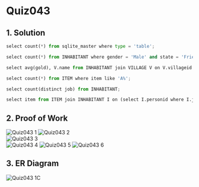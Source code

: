 # Quiz043

## 1. Solution
```.py
select count(*) from sqlite_master where type = 'table';

select count(*) from INHABITANT where gender = 'Male' and state = 'Friendly';

select avg(gold), V.name from INHABITANT join VILLAGE V on V.villageid = INHABITANT.villageid group by V.name;

select count(*) from ITEM where item like 'A%';

select count(distinct job) from INHABITANT;

select item from ITEM join INHABITANT I on (select I.personid where I.job = 'Herbalist') = ITEM.owner
```
## 2. Proof of Work
![Quiz043 1](https://github.com/AntGra25/unit3-CS24/assets/142757981/b3fd2437-b159-4dbd-aea5-46c24457dc5a)
![Quiz043 2](https://github.com/AntGra25/unit3-CS24/assets/142757981/c0745a89-b4b2-4d51-b5e6-aebe563bc4ba)  
![Quiz043 3](https://github.com/AntGra25/unit3-CS24/assets/142757981/84dd5b24-3770-4693-a276-35420b9607a3)  
![Quiz043 4](https://github.com/AntGra25/unit3-CS24/assets/142757981/cefc8fcd-a143-4e53-a9ba-36f16ec26b83)
![Quiz043 5](https://github.com/AntGra25/unit3-CS24/assets/142757981/9d47d1de-981f-482c-bc5b-ff9a6ff18dea)
![Quiz043 6](https://github.com/AntGra25/unit3-CS24/assets/142757981/f04fb0da-dbdd-4829-9a8d-e8dc1107e1b9)

## 3. ER Diagram
![Quiz043 1C](https://github.com/AntGra25/unit3-CS24/assets/142757981/8ee09883-a59e-4498-848e-796973d70ce7)

